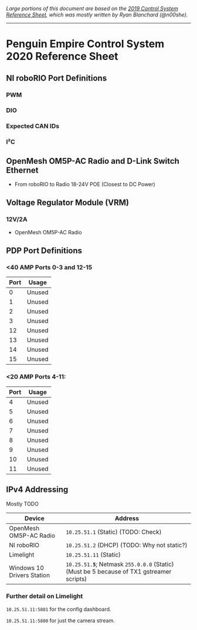 _Large portions of this document are based on the [2019 Control System Reference Sheet](https://blanchardproductions-my.sharepoint.com/:w:/g/personal/ryan_blanchard_productions/EbjsomFdO1lPs1G2WJyoRdkBPiQ-xWn0CZFPdU5zBWIp4Q?e=pJdnJ7), which was mostly written by Ryan Blanchard (@n00she)._

---

# Penguin Empire Control System 2020 Reference Sheet

## NI roboRIO Port Definitions

### PWM

### DIO

### Expected CAN IDs

### I²C

## OpenMesh OM5P-AC Radio and D-Link Switch Ethernet

- From roboRIO to Radio 18-24V POE (Closest to DC Power)

## Voltage Regulator Module (VRM)

### 12V/2A

- OpenMesh OM5P-AC Radio

## PDP Port Definitions

### <40 AMP Ports 0-3 and 12-15

Port | Usage
---- | -----
0 | Unused
1 | Unused
2 | Unused
3 | Unused
12 | Unused
13 | Unused
14 | Unused
15 | Unused

### <20 AMP Ports 4-11:

Port | Usage
---- | -----
4 | Unused
5 | Unused
6 | Unused
7 | Unused
8 | Unused
9 | Unused
10 | Unused
11 | Unused

## IPv4 Addressing

Mostly TODO

Device | Address
------ | -------
OpenMesh OM5P-AC Radio | `10.25.51.1` (Static) (TODO: Check)
NI roboRIO | `10.25.51.2` (DHCP) (TODO: Why not static?)
Limelight | `10.25.51.11` (Static)
Windows 10 Drivers Station | `10.25.51.`**`5`**; Netmask `255.0.0.0` (Static) (Must be 5 because of TX1 gstreamer scripts)

### Further detail on Limelight

`10.25.51.11:5801` for the config dashboard.

`10.25.51.11:5800` for just the camera stream.